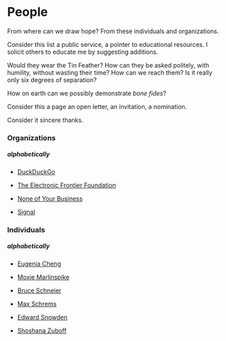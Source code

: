 # People

From where can we draw hope? From these individuals and organizations.

Consider this list a public service, a pointer to educational resources.
I solicit others to educate me by suggesting additions.


Would they wear the Tin Feather? How can they be asked politely, with
humility, without wasting their time? How can we reach them? Is it
really only six degrees of separation?

How on earth can we possibly demonstrate *bone fides*?



Consider this a page an open letter, an invitation, a nomination.

Consider it sincere thanks.


### Organizations
##### alphabetically

* [DuckDuckGo](https://duckduckgo.com/)

* [The Electronic Frontier Foundation](https://www.eff.org/)

* [None of Your Business](https://noyb.eu)

* [Signal](https://signal.org)

### Individuals
##### alphabetically

* [Eugenia Cheng](http://eugeniacheng.com/)

* [Moxie Marlinspike](https://moxie.org)

* [Bruce Schneier](https://www.schneier.com/)

* [Max Schrems](https://noyb.eu)

* [Edward Snowden](https://www.edwardsnowden.com/)

* [Shoshana Zuboff](https://shoshanazuboff.com/)


